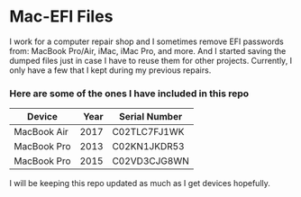 # Mac-EFI Files
I work for a computer repair shop and I sometimes remove EFI passwords from: MacBook Pro/Air, iMac, iMac Pro, and more. And I started saving the dumped files just in case I have to reuse them for other projects. Currently, I only have a few that I kept during my previous repairs.

### Here are some of the ones I have included in this repo

|Device      | Year |Serial Number|
|--------- | -----:|-----------------|
|MacBook Air| 2017|C02TLC7FJ1WK|
|MacBook Pro|2013|C02KN1JKDR53|
|MacBook Pro|2015|C02VD3CJG8WN|

I will be keeping this repo updated as much as I get devices hopefully.
